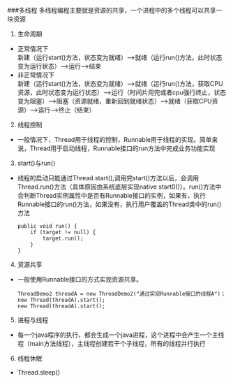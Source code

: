 ###多线程
多线程编程主要就是资源的共享，一个进程中的多个线程可以共享一块资源    
1.  生命周期  
-   正常情况下  
新建（运行start()方法，状态变为就绪）-->就绪（运行run()方法，此时状态变为运行状态）-->运行-->结束
-  非正常情况下  
新建（运行start()方法，状态变为就绪）-->就绪（运行run()方法，获取CPU资源，此时状态变为运行状态）-->运行（时间片用完或者cpu强行终止，状态变为阻塞）-->阻塞（资源就绪，重新回到就绪状态）-->就绪（获取CPU资源）-->运行-->终止（结束）
2. 线程控制
-   一般情况下，Thread用于线程的控制，Runnable用于线程的实现。简单来说，Thread用于启动线程，Runnable接口的run方法中完成业务功能实现
3. start()与run()
-   线程的启动只能通过Thread.start(),调用完start()方法以后，会调用Thread.run()方法（具体原因由系统底层实现native start0()）。run()方法中会判断Thread实例属性中是否有Runnable接口的实例，如果有，执行Runnable接口的run()方法，如果没有，执行用户覆盖的Thread类中的run()方法

        public void run() {
            if (target != null) {
                target.run();
            }
        }
4. 资源共享
-   一般使用Runnable接口的方式实现资源共享。

        ThreadDemo2 threadA = new ThreadDemo2("通过实现Runnable接口的线程A")；
        new Thread(threadA).start();
        new Thread(threadA).start();

5. 进程与线程
-   每一个java程序的执行，都会生成一个java进程，这个进程中会产生一个主线程（main方法线程），主线程创建若干个子线程，所有的线程并行执行
6. 线程休眠
-   Thread.sleep()